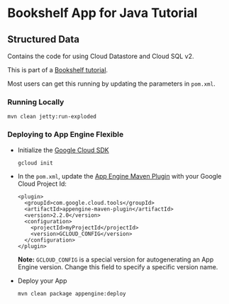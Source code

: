 # Bookshelf App for Java Tutorial
## Structured Data

Contains the code for using Cloud Datastore and Cloud SQL v2.

This is part of a [Bookshelf tutorial](https://cloud.google.com/java/getting-started/tutorial-app).

Most users can get this running by updating the parameters in `pom.xml`.

### Running Locally

    mvn clean jetty:run-exploded

### Deploying to App Engine Flexible

* Initialize the [Google Cloud SDK]()

      gcloud init

* In the `pom.xml`, update the [App Engine Maven Plugin](https://cloud.google.com/appengine/docs/standard/java/tools/maven-reference)
with your Google Cloud Project Id:

  ```
  <plugin>
    <groupId>com.google.cloud.tools</groupId>
    <artifactId>appengine-maven-plugin</artifactId>
    <version>2.2.0</version>
    <configuration>
      <projectId>myProjectId</projectId>
      <version>GCLOUD_CONFIG</version>
    </configuration>
  </plugin>
  ```
  **Note:** `GCLOUD_CONFIG` is a special version for autogenerating an App Engine
  version. Change this field to specify a specific version name.

* Deploy your App

      mvn clean package appengine:deploy
